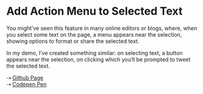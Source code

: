 # Add Action Menu to Selected Text

You might’ve seen this feature in many online editors or blogs, where, when you select some text on the page, a menu appears near the selection, showing options to format or share the selected text.

In my demo, I’ve created something similar: on selecting text, a button appears near the selection, on clicking which you‘ll be prompted to tweet the selected text.

&#x21e2; <a href="http://bit.ly/selectedTextMenu" target=_blank>Github Page</a>  
&#x21e2; <a href="http://codepen.io/rpsthecoder/details/evYGwB" target=_blank>Codepen Pen</a>
